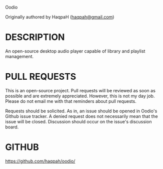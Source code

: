 Oodio

Originally authored by HaqpaH (haqpah@gmail.com)

# DESCRIPTION
An open-source desktop audio player capable of library and 
playlist management.

# PULL REQUESTS
This is an open-source project. Pull requests will be reviewed as 
soon as possible and are extremely appreciated. However, this is 
not my day job. Please do not email me with that reminders about
pull requests.

Requests should be solicited. As in, an issue should be opened in
Oodio's Github issue tracker. A denied request does not necessarily
mean that the issue will be closed. Discussion should occur on the
issue's discussion board.

# GITHUB
https://github.com/haqpah/oodio/
